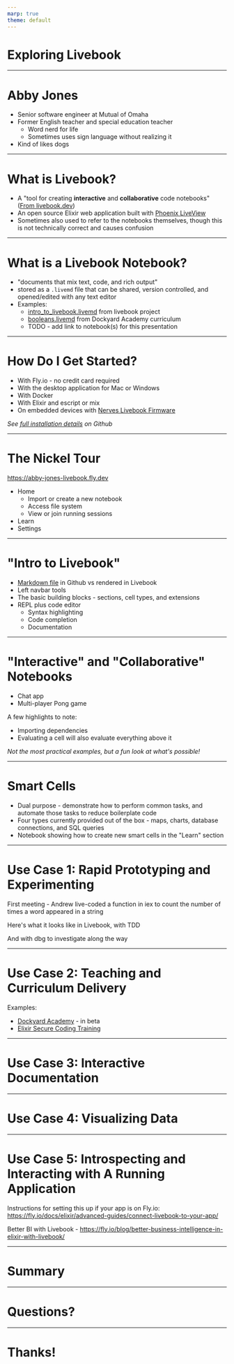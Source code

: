```yaml
---
marp: true
theme: default
---
```


# Exploring Livebook
---

# Abby Jones

* Senior software engineer at Mutual of Omaha
* Former English teacher and special education teacher
  * Word nerd for life
  * Sometimes uses sign language without realizing it
* Kind of likes dogs
---

# What is Livebook?

* A "tool for creating **interactive** and **collaborative** code notebooks" ([From livebook.dev](https://livebook.dev/#install))
* An open source Elixir web application built with [Phoenix LiveView](https://www.phoenixframework.org)
* Sometimes also used to refer to the notebooks themselves, though this is not technically correct and causes confusion
---

# What is a Livebook Notebook?

* "documents that mix text, code, and rich output"
* stored as a `.livemd` file that can be shared, version controlled, and opened/edited with any text editor
* Examples:
  * [intro_to_livebook.livemd](https://github.com/livebook-dev/livebook/blob/main/lib/livebook/notebook/learn/intro_to_livebook.livemd) from livebook project
  * [booleans.livemd](https://github.com/AbbyJonesDev/beta_curriculum/blob/main/reading/booleans.livemd) from Dockyard Academy curriculum
  * TODO - add link to notebook(s) for this presentation
---

# How Do I Get Started?

* With Fly.io - no credit card required
* With the desktop application for Mac or Windows
* With Docker
* With Elixir and escript or mix
* On embedded devices with [Nerves Livebook Firmware](https://github.com/livebook-dev/nerves_livebook)

_See [full installation details](https://github.com/livebook-dev/livebook#installation) on Github_

---

# The Nickel Tour

https://abby-jones-livebook.fly.dev

* Home
  * Import or create a new notebook
  * Access file system
  * View or join running sessions
* Learn
* Settings

---
# "Intro to Livebook"

* [Markdown file](https://github.com/livebook-dev/livebook/blob/main/lib/livebook/notebook/learn/intro_to_livebook.livemd) in Github vs rendered in Livebook
* Left navbar tools
* The basic building blocks - sections, cell types, and extensions
* REPL plus code editor
   * Syntax highlighting
   * Code completion
   * Documentation

---

# "Interactive" and "Collaborative" Notebooks

* Chat app
* Multi-player Pong game

A few highlights to note:

* Importing dependencies
* Evaluating a cell will also evaluate everything above it

_Not the most practical examples, but a fun look at what's possible!_

---

# Smart Cells

* Dual purpose - demonstrate how to perform common tasks, and automate those tasks to reduce boilerplate code
* Four types currently provided out of the box - maps, charts, database connections, and SQL queries
* Notebook showing how to create new smart cells in the "Learn" section

---

# Use Case 1: Rapid Prototyping and Experimenting

First meeting - Andrew live-coded a function in iex to count the number of times a word appeared in a string

Here's what it looks like in Livebook, with TDD

And with dbg to investigate along the way


---

# Use Case 2: Teaching and Curriculum Delivery

Examples:

* [Dockyard Academy](https://github.com/DockYard-Academy/beta_curriculum) - in beta
* [Elixir Secure Coding Training](https://github.com/podium/elixir-secure-coding)
---

# Use Case 3: Interactive Documentation

--- 

# Use Case 4: Visualizing Data

--- 

# Use Case 5: Introspecting and Interacting with A Running Application

Instructions for setting this up if your app is on Fly.io: https://fly.io/docs/elixir/advanced-guides/connect-livebook-to-your-app/

Better BI with Livebook - https://fly.io/blog/better-business-intelligence-in-elixir-with-livebook/


---

# Summary


--- 

# Questions?


---

# Thanks!


